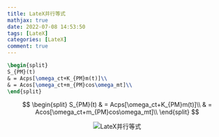 ```yaml
---
title: LateX并行等式
mathjax: true
date: 2022-07-08 14:53:50
tags: [LateX]
categories: [LateX]
comment: true
---
```


```latex
\begin{split}
S_{PM}(t)
& = Acps[\omega_ct+K_{PM}m(t)]\\
& = Acos[\omega_ct+m_{PM}cos\omega_mt]\\
\end{split}
```


$$
\begin{split}
S_{PM}(t)
& = Acps[\omega_ct+K_{PM}m(t)]\\
& = Acos[\omega_ct+m_{PM}cos\omega_mt]\\
\end{split}
$$

<center><cneter/>

![LateX并行等式](LateX并行等式.png)